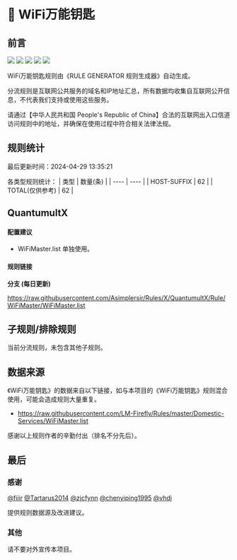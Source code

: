 # 🧸 WiFi万能钥匙

## 前言

![](https://shields.io/badge/-移除重复规则-ff69b4) ![](https://shields.io/badge/-DOMAIN与DOMAIN--SUFFIX合并-green) ![](https://shields.io/badge/-DOMAIN--SUFFIX间合并-critical) ![](https://shields.io/badge/-DOMAIN--SUFFIX与DOMAIN--KEYWORD合并-blue) ![](https://shields.io/badge/-IP--CIDR(6)合并-blueviolet) 

WiFi万能钥匙规则由《RULE GENERATOR 规则生成器》自动生成。

分流规则是互联网公共服务的域名和IP地址汇总，所有数据均收集自互联网公开信息，不代表我们支持或使用这些服务。

请通过【中华人民共和国 People's Republic of China】合法的互联网出入口信道访问规则中的地址，并确保在使用过程中符合相关法律法规。

## 规则统计

最后更新时间：2024-04-29 13:35:21

各类型规则统计：
| 类型 | 数量(条)  | 
| ---- | ----  |
| HOST-SUFFIX | 62  | 
| TOTAL(仅供参考) | 62  | 


## QuantumultX 

#### 配置建议
- WiFiMaster.list 单独使用。

#### 规则链接
**分支 (每日更新)**

https://raw.githubusercontent.com/Asimplersir/Rules/X/QuantumultX/Rule/WiFiMaster/WiFiMaster.list











## 子规则/排除规则


当前分流规则，未包含其他子规则。

## 数据来源

《WiFi万能钥匙》的数据来自以下链接，如与本项目的《WiFi万能钥匙》规则混合使用，可能会造成规则大量重复。

- https://raw.githubusercontent.com/LM-Firefly/Rules/master/Domestic-Services/WiFiMaster.list


感谢以上规则作者的辛勤付出（排名不分先后）。

## 最后

### 感谢

[@fiiir](https://github.com/fiiir) [@Tartarus2014](https://github.com/Tartarus2014) [@zjcfynn](https://github.com/zjcfynn) [@chenyiping1995](https://github.com/chenyiping1995) [@vhdj](https://github.com/vhdj)

提供规则数据源及改进建议。

### 其他

请不要对外宣传本项目。